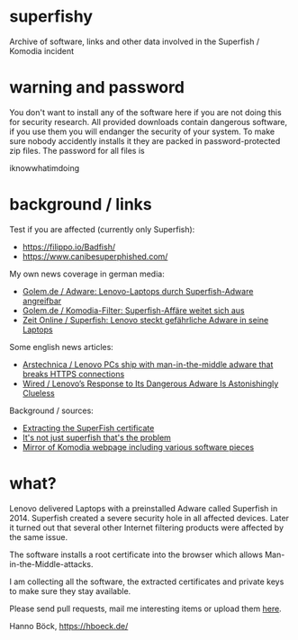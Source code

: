 superfishy
==========

Archive of software, links and other data involved in the Superfish / Komodia incident

warning and password
====================

You don't want to install any of the software here if you are not doing this
for security research. All provided downloads contain dangerous software, if
you use them you will endanger the security of your system. To make sure
nobody accidently installs it they are packed in password-protected zip
files. The password for all files is

 iknowwhatimdoing

background / links
==================

Test if you are affected (currently only Superfish):
* https://filippo.io/Badfish/
* https://www.canibesuperphished.com/

My own news coverage in german media:

* [Golem.de / Adware: Lenovo-Laptops durch Superfish-Adware angreifbar](http://www.golem.de/news/adware-lenovo-laptops-durch-superfish-adware-angreifbar-1502-112460.html)
* [Golem.de / Komodia-Filter: Superfish-Affäre weitet sich aus](http://www.golem.de/news/komodia-filter-superfish-affaere-weitet-sich-aus-1502-112502.html)
* [Zeit Online / Superfish: Lenovo steckt gefährliche Adware in seine Laptops](http://www.zeit.de/digital/datenschutz/2015-02/superfish-lenovo-adware-hebelt-https-aus)

Some english news articles:

* [Arstechnica / Lenovo PCs ship with man-in-the-middle adware that breaks HTTPS connections ](http://arstechnica.com/security/2015/02/lenovo-pcs-ship-with-man-in-the-middle-adware-that-breaks-https-connections/)
* [Wired / Lenovo’s Response to Its Dangerous Adware Is Astonishingly Clueless](http://www.wired.com/2015/02/lenovo-superfish/)

Background / sources:

* [Extracting the SuperFish certificate](http://blog.erratasec.com/2015/02/extracting-superfish-certificate.html)
* [It's not just superfish that's the problem](https://gist.github.com/Wack0/17c56b77a90073be81d3)
* [Mirror of Komodia webpage including various software pieces](https://github.com/cryptostorm/komodia)

what?
=====

Lenovo delivered Laptops with a preinstalled Adware called Superfish in 2014.
Superfish created a severe security hole in all affected devices. Later it
turned out that several other Internet filtering products were affected by the
same issue.

The software installs a root certificate into the browser which allows
Man-in-the-Middle-attacks.

I am collecting all the software, the extracted certificates and private keys
to make sure they stay available.

Please send pull requests, mail me interesting items or upload them
[here](https://briefkasten.hboeck.de).

Hanno Böck, https://hboeck.de/
